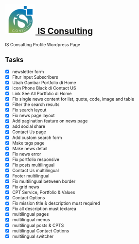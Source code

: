 <h1>
<a href="#">
	<img width="100" height="100" src="wp-content/themes/isconsulting/img/logo-corp.png">
	IS Consulting
</a>
</h1>

IS Consulting Profile Wordpress Page

## Tasks

- [x] newsletter form
- [x] Fitur Input Subscribers
- [x] Ubah Gambar Portfolio di Home
- [x] Icon Phone Black di Contact US
- [x] Link See All Portfolio di Home
- [x] Fix single news content for list, quote, code, image and table
- [x] Filter the search results
- [x] Fix search layout
- [x] Fix news page layout
- [x] Add pagination feature on news page
- [x] add social share
- [x] Contact Us page
- [x] Add custom search form
- [x] Make tags page
- [x] Make news detail
- [x] Fix news error
- [x] Fix portfolio responsive
- [x] Fix posts multilingual
- [x] Contact Us multilingual
- [x] Footer multilingual
- [x] Fix multilingual between border
- [x] Fix grid news
- [x] CPT Service, Portfolio & Values
- [x] Contact Options
- [x] Fix mission title & description must required
- [x] Fix all description must textarea
- [x] multilingual pages 
- [x] multilingual menus
- [x] multilingual posts & CPTS
- [x] multilingual Contact Options
- [x] multilingual switcher
